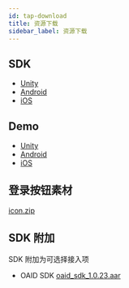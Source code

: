```yaml
---
id: tap-download
title: 资源下载
sidebar_label: 资源下载
---
```


## SDK  

- [Unity](https://github.com/TapTap/TapSDK-Unity/releases/tag/2.0.0)  
- [Android](https://github.com/TapTap/TapSDK-Android/releases/tag/v2.0.0)  
- [iOS](https://github.com/TapTap/TapSDK-iOS/releases/tag/v2.0.0)  


## Demo

- [Unity](https://github.com/TapTap/TapSDK-Unity-Demo)  
- [Android](https://github.com/xindong/TapSDK_Android)  
- [iOS](https://github.com/TapTap/TapSDK-iOS)  


## 登录按钮素材

[icon.zip](/res/tap_icon.zip)

## SDK 附加

SDK 附加为可选择接入项
<!-- - 数美定制版 SDK [点击下载](/res/tap_wl_pri_release.aar)   -->
- OAID SDK [oaid_sdk_1.0.23.aar](/res/tap_oaid_sdk_1.0.23.aar)

<!-- #### 测试用例
TapSDK 测试用例[点击下载](/res/TapSDK测试用例.xlsx) -->

